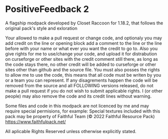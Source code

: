# PositiveFeedback 2
A flagship modpack developed by Closet Raccoon for 1.18.2, that follows the original pack's style and exloration

Your allowed to make a pull request or change code, and optionaly you may add credit on the line or opening block add a comment to the line or the line before with your name or what ever you want the credit to go to.  Also you give rights for me to use/change your code, and upload it for distrabution on curseforge or other sites with the credit comment still there, as long as the code stays there, no other credit will be added to curseforge or other sites other than github and the source file.  You must also posses the rights to allow me to use the code, this means that all code must be writen by you or a team you can represent.  If any disagrements happen the code will be removed from the source and all FOLLOWING versions released, do not make a pull request if you do not wish to submit  applicable rights.  I (or other people) may also remove the code and its credit lines without warning.

Some files and code in this modpack are not licenced by me and may require special permisions, for example:
Special textures included with this pack may be property of Faithful Team (© 2022 Faithful Resource Pack) https://www.faithfulpack.net/

All aplicable Rights Reserved unless otherwise explicitly stated.
